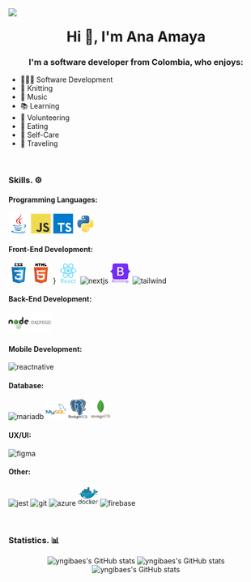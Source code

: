 <img align="left" src="https://visitor-badge.laobi.icu/badge?page_id=yngibaes.yngibaes&left_color=darkmagenta&right_color=violet"  />
<h1 align="center"> Hi 👋, I'm Ana Amaya</h1>
<h3 align="center">I'm a software developer from Colombia, who enjoys:</h3>

- 👩🏻‍💻 Software Development
- 🧶 Knitting
- 🎹 Music
- 📚 Learning
- 💚 Volunteering
- 🍔 Eating
- 💅 Self-Care
- 🛫 Traveling

<br clear="both">

### Skills. ⚙

<h4 align="left">Programming Languages:</h4>
<p align="left"> 
 <img src="https://raw.githubusercontent.com/devicons/devicon/master/icons/java/java-original.svg" alt="java" width="40" height="40"/>
 <img src="https://raw.githubusercontent.com/devicons/devicon/master/icons/javascript/javascript-original.svg" alt="javascript" width="40" height="40"/> 
 <img src="https://raw.githubusercontent.com/devicons/devicon/master/icons/typescript/typescript-original.svg" alt="typescript" width="40" height="40"/>
 <img src="https://raw.githubusercontent.com/devicons/devicon/master/icons/python/python-original.svg" alt="python" width="40" height="40"/>
</p>

<h4 align="left">Front-End Development:</h4>
<p align="left">
 <img src="https://raw.githubusercontent.com/devicons/devicon/master/icons/css3/css3-original-wordmark.svg" alt="css3" width="40" height="40"/>
 <img src="https://raw.githubusercontent.com/devicons/devicon/master/icons/html5/html5-original-wordmark.svg" alt="html5" width="40" height="40"/> }
 <img src="https://raw.githubusercontent.com/devicons/devicon/master/icons/react/react-original-wordmark.svg" alt="react" width="40" height="40"/> 
 <img src="https://cdn.worldvectorlogo.com/logos/nextjs-2.svg" alt="nextjs" width="40" height="40"/>
 <img src="https://raw.githubusercontent.com/devicons/devicon/master/icons/bootstrap/bootstrap-plain-wordmark.svg" alt="bootstrap" width="40" height="40"/> 
 <img src="https://www.vectorlogo.zone/logos/tailwindcss/tailwindcss-icon.svg" alt="tailwind" width="40" height="40"/>
</p>

<h4 align="left">Back-End Development:</h4>
<p align="left">
  <img src="https://raw.githubusercontent.com/devicons/devicon/master/icons/nodejs/nodejs-original-wordmark.svg" alt="nodejs" width="40" height="40"/> 
 <img src="https://raw.githubusercontent.com/devicons/devicon/master/icons/express/express-original-wordmark.svg" alt="express" width="40" height="40"/>
</p>

<h4 align="left">Mobile Development:</h4>
<p align="left"> 
 <img src="https://reactnative.dev/img/header_logo.svg" alt="reactnative" width="40" height="40"/> 
</p>

<h4 align="left">Database:</h4>
<p align="left"> 
  <img src="https://www.vectorlogo.zone/logos/mariadb/mariadb-icon.svg" alt="mariadb" width="40" height="40"/>
  <img src="https://raw.githubusercontent.com/devicons/devicon/master/icons/mysql/mysql-original-wordmark.svg" alt="mysql" width="40" height="40"/> 
  <img src="https://raw.githubusercontent.com/devicons/devicon/master/icons/postgresql/postgresql-original-wordmark.svg" alt="postgresql" width="40" height="40"/>
  <img src="https://raw.githubusercontent.com/devicons/devicon/master/icons/mongodb/mongodb-original-wordmark.svg" alt="mongodb" width="40" height="40"/>
 </p>

<h4 align="left">UX/UI:</h4>
<p align="left"> 
  <img src="https://www.vectorlogo.zone/logos/figma/figma-icon.svg" alt="figma" width="40" height="40"/>
 </p>

<h4 align="left">Other:</h4>
<p align="left">
 <img src="https://www.vectorlogo.zone/logos/jestjsio/jestjsio-icon.svg" alt="jest" width="40" height="40"/>
 <img src="https://www.vectorlogo.zone/logos/git-scm/git-scm-icon.svg" alt="git" width="40" height="40"/>
 <img src="https://www.vectorlogo.zone/logos/microsoft_azure/microsoft_azure-icon.svg" alt="azure" width="40" height="40"/>
 <img src="https://raw.githubusercontent.com/devicons/devicon/master/icons/docker/docker-original-wordmark.svg" alt="docker" width="40" height="40"/>
 <img src="https://www.vectorlogo.zone/logos/firebase/firebase-icon.svg" alt="firebase" width="40" height="40"/>
</p>

<br clear="both">

### Statistics. 📊
<div align="center">
 
   ![yngibaes's GitHub stats](https://github-readme-stats.vercel.app/api?username=yngibaes&theme=discord_old_blurple&hide_border=false&include_all_commits=true&count_private=true)
   ![yngibaes's GitHub stats](https://nirzak-streak-stats.vercel.app/?user=yngibaes&theme=discord_old_blurple&hide_border=false)
   ![yngibaes's GitHub stats](https://github-readme-stats.vercel.app/api/top-langs/?username=yngibaes&theme=discord_old_blurple&hide_border=false&include_all_commits=true&count_private=true&layout=compact)
   
</div>
